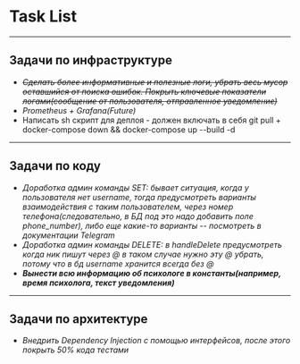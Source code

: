 # Task List

---

## Задачи по инфраструктуре
* <em>~~Сделать более информативные и полезные логи, убрать
весь мусор оставшийся от поиска ошибок. Покрыть ключевые показатели логами(сообщение от пользователя,
отправленное уведомление)~~</em>
* <em>Prometheus + Grafana(Future)</em>
* Написать sh скрипт для деплоя - должен включать в себя git pull + docker-compose down && docker-compose up --build -d


---

## Задачи по коду

* <em>Доработка админ команды SET: бывает ситуация, 
когда у пользователя нет username, тогда предусмотреть варианты 
взаимодействия с таким пользователем, через номер телефона(следовательно, 
в БД под это надо добавить поле phone_number), либо еще какие-то варианты
 -- посмотреть в документации Telegram </em>
* <em>Доработка админ команды DELETE: в handleDelete предусмотреть когда ник пишут через @
в таком случае нужно эту @ убрать, потому что в бд username хранится всегда без @</em>
* <em>**Вынести всю информацию об психологе в константы(например, 
время психолога, текст уведомления)**</em>

---

## Задачи по архитектуре

* <em>Внедрить Dependency Injection с помощью интерфейсов, после этого покрыть
 50% кода тестами</em>